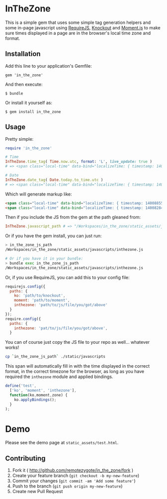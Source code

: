 # InTheZone

This is a simple gem that uses some simple tag generation helpers and some in-page javascript using [RequireJS](http://requirejs.org/), [Knockout](http://knockoutjs.com/) and [Moment.js](http://momentjs.com/) to make sure times displayed in a page are in the browser's local time zone and format.

## Installation

Add this line to your application's Gemfile:

    gem 'in_the_zone'

And then execute:

    $ bundle

Or install it yourself as:

    $ gem install in_the_zone

## Usage

Pretty simple:

```ruby
require 'in_the_zone'

# Time
InTheZone.time_tag( Time.now.utc, format: 'L', live_update: true )
# => <span class="local-time" data-bind="localizeTime: { timestamp: 1400885511, format: 'L', live_update: true }">05/23/14</span>

# Date
InTheZone.date_tag( Date.today.to_time.utc )
# => <span class="local-time" data-bind="localizeTime: { timestamp: 1400828400, format: 'LLL' }">May 23 2014  7:00 AM</span>
```

Which will generate markup like:

```html
<span class="local-time" data-bind="localizeTime: { timestamp: 1400885511, format: 'L', live_update: true }">05/23/14</span>
<span class="local-time" data-bind="localizeTime: { timestamp: 1400828400, format: 'LLL' }">May 23 2014  7:00 AM</span>
```

Then if you include the JS from the gem at the path gleaned from:

```ruby
InTheZone.javascript_path # => "/Workspaces/in_the_zone/static_assets/javascripts/inthezone.js"
```

Or if you have the gem install, you can just run:
```sh
> in_the_zone_js_path
/Workspaces/in_the_zone/static_assets/javascripts/inthezone.js

# Or if you have it in your bundle:
> bundle exec in_the_zone_js_path
/Workspaces/in_the_zone/static_assets/javascripts/inthezone.js
```

Or, if you use RequireJS, you can add this to your config file:

```javascript
requirejs.config({
  paths: {
    ko: 'path/to/knockout',
    moment: 'path/to/moment',
    inthezone: 'path/to/js/file/you/got/above'
  }
});
require.config({
  paths: {
    inthezone: 'pat/to/js/file/you/got/above',
  }
```

You can of course just copy the JS file to your repo as well... whatever works!

```sh
cp `in_the_zone_js_path` ./static/javascripts
```

This span will automatically fill in with the time displayed in the correct format, in the correct timezone for the browser, as long as you have required the `inthezone` module and applied bindings.

```javascript
define('test',
  ['ko', 'moment', 'inthezone'],
  function(ko,moment,zone) {
    ko.applyBindings();
  }
);
```

# Demo
Please see the demo page at `static_assets/test.html`.

## Contributing

1. Fork it ( http://github.com/remotezygote/in_the_zone/fork )
2. Create your feature branch (`git checkout -b my-new-feature`)
3. Commit your changes (`git commit -am 'Add some feature'`)
4. Push to the branch (`git push origin my-new-feature`)
5. Create new Pull Request
